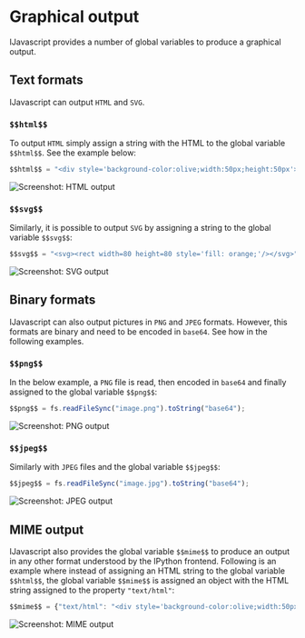# Graphical output

IJavascript provides a number of global variables to produce a graphical output.

## Text formats

IJavascript can output `HTML` and `SVG`.

### `$$html$$`

To output `HTML` simply assign a string with the HTML to the global variable
`$$html$$`. See the example below:

```javascript
$$html$$ = "<div style='background-color:olive;width:50px;height:50px'></div>"
```

![Screenshot: HTML output](./Images/screenshot-notebook-html.png)

### `$$svg$$`

Similarly, it is possible to output `SVG` by assigning a string to the global
variable `$$svg$$`:

```javascript
$$svg$$ = "<svg><rect width=80 height=80 style='fill: orange;'/></svg>"
```

![Screenshot: SVG output](./Images/screenshot-notebook-svg.png)

## Binary formats

IJavascript can also output pictures in `PNG` and `JPEG` formats. However, this
formats are binary and need to be encoded in `base64`. See how in the following
examples.

### `$$png$$`

In the below example, a `PNG` file is read, then encoded in `base64` and finally
assigned to the global variable `$$png$$`:

```javascript
$$png$$ = fs.readFileSync("image.png").toString("base64");
```

![Screenshot: PNG output](./Images/screenshot-notebook-png.png)

### `$$jpeg$$`

Similarly with `JPEG` files and the global variable `$$jpeg$$`:

```javascript
$$jpeg$$ = fs.readFileSync("image.jpg").toString("base64");
```

![Screenshot: JPEG output](./Images/screenshot-notebook-jpeg.png)

## MIME output

IJavascript also provides the global variable `$$mime$$` to produce an output in
any other format understood by the IPython frontend. Following is an example
where instead of assigning an HTML string to the global variable `$$html$$`, the
global variable `$$mime$$` is assigned an object with the HTML string assigned
to the property `"text/html"`:

```javascript
$$mime$$ = {"text/html": "<div style='background-color:olive;width:50px;height:50px'></div>"};
```

![Screenshot: MIME output](./Images/screenshot-notebook-mime.png)
